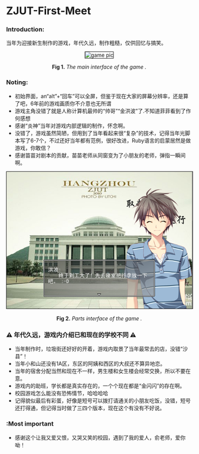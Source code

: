 # ZJUT-First-Meet


### Introduction:
当年为迎接新生制作的游戏，年代久远，制作粗糙，仅供回忆与搞笑。


<p align="center"><img style="border:1px solid black;" src="https://github.com/leewenqing/ZJUT-First-Meet/blob/master/ZJUT%C2%B7%E5%88%9D%E8%A7%81/ZJUT%C2%B7%E5%88%9D%E8%A7%81/pic/1.gif?raw=true" alt="game pic"></p><figcaption align="center"><strong>Fig 1.</strong><em> 
The main interface of the game .</em></figcaption>

### Noting:
 - 初始界面，an“alt”+“回车”可以全屏，但鉴于现在大家的屏幕分辨率，还是算了吧，6年前的游戏画质你不介意也无所谓
 - 游戏主角没错了就是人称计算机最帅的“帅哥”“金洪波”了.不知道菲菲看到了作何感想
 - 感谢“炎神”当年对游戏内部逻辑的制作，怀念啊。
 - 没错了，游戏虽然简陋，但用到了当年看起来很“复杂”的技术，记得当年光脚本写了6-7个，不过还好当年都有范例，很好改进，Ruby语言的启蒙居然是做游戏，你敢信？
 - 感谢苗苗对剧本的贡献，苗苗老师从同窗变为了小朋友的老师，弹指一瞬间啊。

 <p align="center"><img style="border:1px solid black;" src="https://github.com/leewenqing/ZJUT-First-Meet/blob/master/ZJUT%C2%B7%E5%88%9D%E8%A7%81/ZJUT%C2%B7%E5%88%9D%E8%A7%81/pic/%E6%8D%95%E8%8E%B7.PNG?raw=true" alt="game pic"></p><figcaption align="center"><strong>Fig 2.</strong><em> 
Parts interface of the game .</em></figcaption>

### :warning: 年代久远，游戏内介绍已和现在的学校不同 :warning:

- 当年制作时，垃圾街还好好的开着，游戏内取景了当年最常去的店，没错“沙县”！
- 当年小和山还没有1A区，东区的阿姨和西区的大叔还不算异地恋。
- 当年的宿舍分配当然和现在不一样，男生楼和女生楼会经常交换，所以不要在意。
- 游戏内的助班，学长都是真实存在的，一个个现在都是“金闪闪”的存在啊。
- 校园游戏怎么能没有恐怖情节，哈哈哈哈
- 记得貌似最后有彩蛋，好像是短号可以拨打请通关的小朋友吃饭，没错，短号还打得通，但记得当时做了三四个版本，现在这个有没有不好说。


### :Most important
- 感谢这个让我又爱又恨，又哭又笑的校园，遇到了我的爱人，俞老师，爱你呦！
